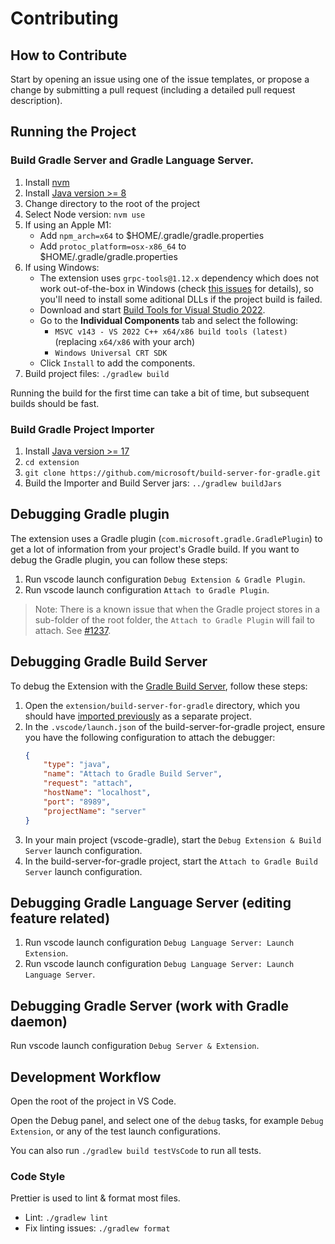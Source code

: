 # Contributing

## How to Contribute

Start by opening an issue using one of the issue templates, or propose a change
by submitting a pull request (including a detailed pull request description).

## Running the Project

### Build Gradle Server and Gradle Language Server.

1. Install [nvm](https://github.com/nvm-sh/nvm)
2. Install [Java version >= 8](https://adoptium.net/)
3. Change directory to the root of the project
4. Select Node version: `nvm use`
5. If using an Apple M1:
    - Add `npm_arch=x64` to $HOME/.gradle/gradle.properties
    - Add `protoc_platform=osx-x86_64` to $HOME/.gradle/gradle.properties
6. If using Windows:
    - The extension uses `grpc-tools@1.12.x` dependency which does not work
      out-of-the-box in Windows (check
      [this issues](https://github.com/grpc/grpc-node/issues/2338) for details),
      so you'll need to install some aditional DLLs if the project build is
      failed.
    - Download and start
      [Build Tools for Visual Studio 2022](https://visualstudio.microsoft.com/downloads/#build-tools-for-visual-studio-2022).
    - Go to the **Individual Components** tab and select the following:
        - `MSVC v143 - VS 2022 C++ x64/x86 build tools (latest)` (replacing
          `x64/x86` with your arch)
        - `Windows Universal CRT SDK`
    - Click `Install` to add the components.
7. Build project files: `./gradlew build`

Running the build for the first time can take a bit of time, but subsequent
builds should be fast.

### Build Gradle Project Importer

1. Install [Java version >= 17](https://adoptium.net/)
2. `cd extension`
3. `git clone https://github.com/microsoft/build-server-for-gradle.git `
4. Build the Importer and Build Server jars: `../gradlew buildJars`

## Debugging Gradle plugin

The extension uses a Gradle plugin (`com.microsoft.gradle.GradlePlugin`) to get
a lot of information from your project's Gradle build. If you want to debug the
Gradle plugin, you can follow these steps:

1. Run vscode launch configuration `Debug Extension & Gradle Plugin`.
2. Run vscode launch configuration `Attach to Gradle Plugin`.

> Note: There is a known issue that when the Gradle project stores in a
> sub-folder of the root folder, the `Attach to Gradle Plugin` will fail to
> attach. See [#1237](https://github.com/microsoft/vscode-gradle/issues/1237).

## Debugging Gradle Build Server

To debug the Extension with the
[Gradle Build Server](https://github.com/microsoft/build-server-for-gradle),
follow these steps:

1. Open the `extension/build-server-for-gradle` directory, which you should have
   [imported previously](#build-gradle-project-importer) as a separate project.
2. In the `.vscode/launch.json` of the build-server-for-gradle project, ensure
   you have the following configuration to attach the debugger:
    ```json
    {
    	"type": "java",
    	"name": "Attach to Gradle Build Server",
    	"request": "attach",
    	"hostName": "localhost",
    	"port": "8989",
    	"projectName": "server"
    }
    ```
3. In your main project (vscode-gradle), start the
   `Debug Extension & Build Server` launch configuration.
4. In the build-server-for-gradle project, start the
   `Attach to Gradle Build Server` launch configuration.

## Debugging Gradle Language Server (editing feature related)

1. Run vscode launch configuration `Debug Language Server: Launch Extension`.
2. Run vscode launch configuration
   `Debug Language Server: Launch Language Server`.

## Debugging Gradle Server (work with Gradle daemon)

Run vscode launch configuration `Debug Server & Extension`.

## Development Workflow

Open the root of the project in VS Code.

Open the Debug panel, and select one of the `debug` tasks, for example
`Debug Extension`, or any of the test launch configurations.

You can also run `./gradlew build testVsCode` to run all tests.

### Code Style

Prettier is used to lint & format most files.

-   Lint: `./gradlew lint`
-   Fix linting issues: `./gradlew format`
